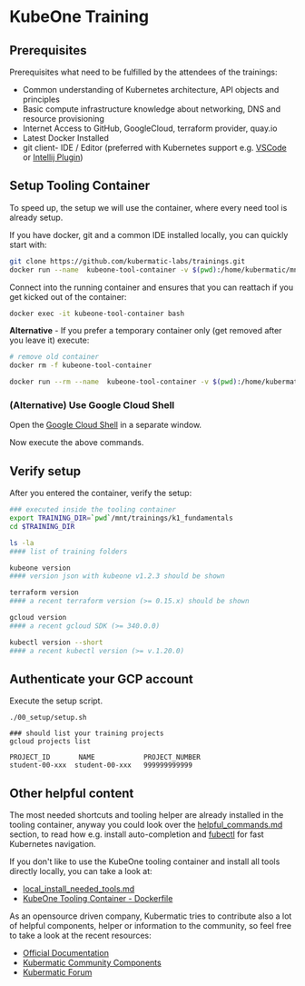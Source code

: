 # KubeOne Training

## Prerequisites
Prerequisites what need to be fulfilled by the attendees of the trainings:

- Common understanding of Kubernetes architecture, API objects and principles
- Basic compute infrastructure knowledge about networking, DNS and resource provisioning
- Internet Access to GitHub, GoogleCloud, terraform provider, quay.io
- Latest Docker Installed
- git client- IDE / Editor
  (preferred with Kubernetes support e.g. [VSCode](https://code.visualstudio.com/) or [Intellij Plugin](https://plugins.jetbrains.com/plugin/10485-kubernetes/versions))

## Setup Tooling Container

To speed up, the setup we will use the container, where every need tool is already setup.

If you have docker, git and a common IDE installed locally, you can quickly start with:

```bash
git clone https://github.com/kubermatic-labs/trainings.git
docker run --name  kubeone-tool-container -v $(pwd):/home/kubermatic/mnt -t -d quay.io/kubermatic-labs/kubeone-tooling:1.2.3
```
Connect into the running container and ensures that you can reattach if you get kicked out of the container:

```bash
docker exec -it kubeone-tool-container bash
```

**Alternative** - If you prefer a temporary container only (get removed after you leave it) execute:

```bash
# remove old container
docker rm -f kubeone-tool-container

docker run --rm --name  kubeone-tool-container -v $(pwd):/home/kubermatic/mnt -it quay.io/kubermatic-labs/kubeone-tooling:1.2.3 bash
```

### (Alternative) Use Google Cloud Shell

Open the [Google Cloud Shell](https://shell.cloud.google.com) in a separate window.

Now execute the above commands.

## Verify setup

After you entered the container, verify the setup:

```bash
### executed inside the tooling container
export TRAINING_DIR=`pwd`/mnt/trainings/k1_fundamentals
cd $TRAINING_DIR

ls -la
#### list of training folders 

kubeone version
#### version json with kubeone v1.2.3 should be shown

terraform version
#### a recent terraform version (>= 0.15.x) should be shown

gcloud version
#### a recent gcloud SDK (>= 340.0.0)

kubectl version --short
#### a recent kubectl version (>= v.1.20.0)
```

## Authenticate your GCP account

Execute the setup script.

```
./00_setup/setup.sh

### should list your training projects
gcloud projects list
```

```text
PROJECT_ID       NAME            PROJECT_NUMBER
student-00-xxx  student-00-xxx   999999999999
```

## Other helpful content

The most needed shortcuts and tooling helper are already installed in the tooling container, anyway you could look over the [helpful_commands.md](helpful_commands.md) section, to read how e.g. install auto-completion and [fubectl](https://github.com/kubermatic/fubectl) for fast Kubernetes navigation.

If you don't like to use the KubeOne tooling container and install all tools directly locally, you can take a look at:
- [local_install_needed_tools.md](local_install_needed_tools.md)
- [KubeOne Tooling Container - Dockerfile](https://github.com/kubermatic/community-components/blob/master/helper/kubeone-tool-container/Dockerfile)

As an opensource driven company, Kubermatic tries to contribute also a lot of helpful components, helper or information to the community, so feel free to take a look at the recent resources:
- [Official Documentation](https://docs.kubermatic.com/)
- [Kubermatic Community Components](https://github.com/kubermatic/community-components)
- [Kubermatic Forum](https://forum.kubermatic.com/)
